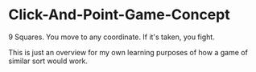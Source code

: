 # Click-And-Point-Game-Concept
9 Squares. You move to any coordinate. If it's taken, you fight.

This is just an overview for my own learning purposes of how a game of similar sort would work.
